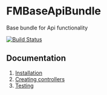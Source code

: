 FMBaseApiBundle
===============

Base bundle for Api functionality

[![Build Status](https://magnum.travis-ci.com/financial-media/FMBaseApiBundle.png?token=mjhD8pkxNRXsQSymzzes)](https://magnum.travis-ci.com/financial-media/FMBaseApiBundle)

## Documentation

1. [Installation](/src/FM/BaseApiBundle/Resources/doc/01-installation.md)
2. [Creating controllers](/src/FM/BaseApiBundle/Resources/doc/02-creating-controllers.md)
3. [Testing](/src/FM/BaseApiBundle/Resources/doc/03-testing.md)
